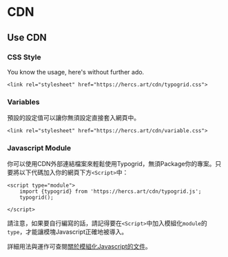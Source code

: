 # CDN

## Use CDN

### CSS Style

You know the usage, here's without further ado.

```
<link rel="stylesheet" href="https://hercs.art/cdn/typogrid.css">
```

### Variables

預設的設定值可以讓你無須設定直接套入網頁中。

```
<link rel="stylesheet" href="https://hercs.art/cdn/variable.css">
```

### Javascript Module

你可以使用CDN外部連結檔案來輕鬆使用Typogrid，無須Package你的專案。只要將以下代碼加入你的網頁下方`<Script>`中：

```
<script type="module">
    import {typogrid} from 'https://hercs.art/cdn/typogrid.js';
    typogrid();

</script>
```

請注意，如果要自行編寫的話，請記得要在`<Script>`中加入模組化`module`的`type`，才能讓模塊Javascript正確地被導入。

詳細用法與運作可查閱[關於模組化Javascript的文件](https://developer.mozilla.org/en-US/docs/Web/JavaScript/Guide/Modules)。
